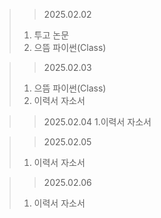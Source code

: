 > > 2025.02.02
> 1. 투고 논문
> 2. 으뜸 파이썬(Class)

> > 2025.02.03
> 1. 으뜸 파이썬(Class)
> 2. 이력서 자소서

> > 2025.02.04
> 1.이력서 자소서

> > 2025.02.05
> 1. 이력서 자소서

> > 2025.02.06
> 1. 이력서 자소서
